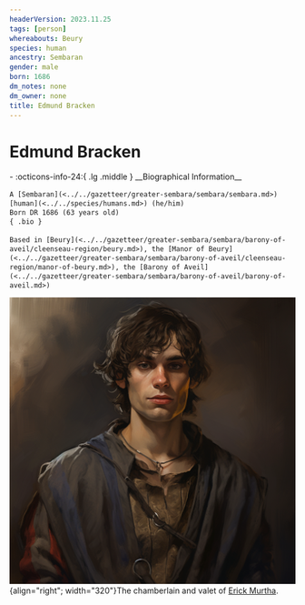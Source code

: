 ```yaml
---
headerVersion: 2023.11.25
tags: [person]
whereabouts: Beury
species: human
ancestry: Sembaran
gender: male
born: 1686
dm_notes: none
dm_owner: none
title: Edmund Bracken
---
```

# Edmund Bracken
<div class="grid cards ext-narrow-margin ext-one-column" markdown>
- :octicons-info-24:{ .lg .middle } __Biographical Information__

    A [Sembaran](<../../gazetteer/greater-sembara/sembara/sembara.md>) [human](<../../species/humans.md>) (he/him)  
    Born DR 1686 (63 years old)  
    { .bio }

    Based in [Beury](<../../gazetteer/greater-sembara/sembara/barony-of-aveil/cleenseau-region/beury.md>), the [Manor of Beury](<../../gazetteer/greater-sembara/sembara/barony-of-aveil/cleenseau-region/manor-of-beury.md>), the [Barony of Aveil](<../../gazetteer/greater-sembara/sembara/barony-of-aveil/barony-of-aveil.md>)
</div>


![Edmund Bracken](../../assets/edmund-bracken.png){align="right"; width="320"}The chamberlain and valet of [Erick Murtha](<./erick-murtha.md>).